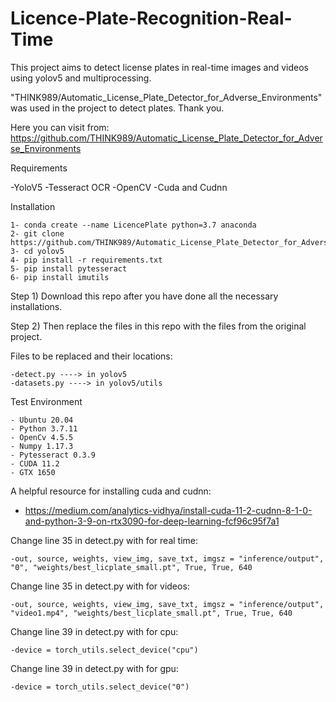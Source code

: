 # Licence-Plate-Recognition-Real-Time
This project aims to detect license plates in real-time images and videos using yolov5 and multiprocessing. 

"THINK989/Automatic_License_Plate_Detector_for_Adverse_Environments" was used in the project to detect plates. Thank you.

Here you can visit from: https://github.com/THINK989/Automatic_License_Plate_Detector_for_Adverse_Environments 

Requirements

-YoloV5
-Tesseract OCR
-OpenCV
-Cuda and Cudnn

Installation

    1- conda create --name LicencePlate python=3.7 anaconda
    2- git clone https://github.com/THINK989/Automatic_License_Plate_Detector_for_Adverse_Environments 
    3- cd yolov5
    4- pip install -r requirements.txt
    5- pip install pytesseract 
    6- pip install imutils
    
Step 1) Download this repo after you have done all the necessary installations.

Step 2) Then replace the files in this repo with the files from the original project.

Files to be replaced and their locations: 

    -detect.py ----> in yolov5
    -datasets.py ----> in yolov5/utils

Test Environment

    - Ubuntu 20.04
    - Python 3.7.11
    - OpenCv 4.5.5
    - Numpy 1.17.3
    - Pytesseract 0.3.9
    - CUDA 11.2
    - GTX 1650

A helpful resource for installing cuda and cudnn: 
    
- https://medium.com/analytics-vidhya/install-cuda-11-2-cudnn-8-1-0-and-python-3-9-on-rtx3090-for-deep-learning-fcf96c95f7a1

Change line 35 in detect.py with for real time:

    -out, source, weights, view_img, save_txt, imgsz = "inference/output", "0", "weights/best_licplate_small.pt", True, True, 640
    
Change line 35 in detect.py with for videos:

    -out, source, weights, view_img, save_txt, imgsz = "inference/output", "video1.mp4", "weights/best_licplate_small.pt", True, True, 640
    
Change line 39 in detect.py with for cpu:

    -device = torch_utils.select_device("cpu")

Change line 39 in detect.py with for gpu:

    -device = torch_utils.select_device("0")
